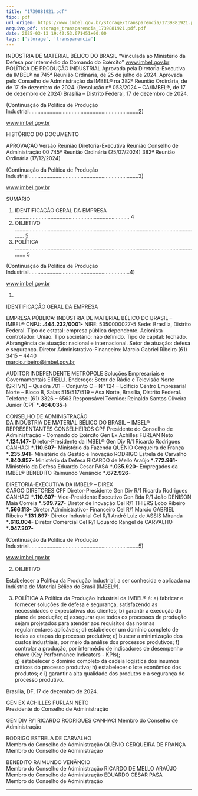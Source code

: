 ```yaml
---
title: "1739881921.pdf"
tipo: pdf
url_origem: https://www.imbel.gov.br/storage/transparencia/1739881921.pdf
arquivo_pdf: storage_transparencia_1739881921.pdf.pdf
date: 2025-03-13 19:42:53.671451+00:00
tags: ['storage', 'transparencia']
---
```


INDÚSTRIA DE MATERIAL BÉLICO DO BRASIL 
“Vinculada ao Ministério da Defesa por intermédio do Comando do Exército”
www.imbel.gov.br 
POLÍTICA DE PRODUÇÃO INDUSTRIAL 
Aprovada pela Diretoria-Executiva da IMBEL® na 745ª Reunião Ordinária, de 25 de 
julho de 2024.
Aprovada pelo Conselho de Administração da IMBEL® na 382ª Reunião Ordinária, de 
de 17 de dezembro de 2024.
(Resolução nº 053/2024 – CA/IMBEL®, de 17 de dezembro de 2024) 
Brasília – Distrito Federal, 17 de dezembro de 2024.

 (Continuação da Política de Produção Industrial..........................................................................2) 
 
 
www.imbel.gov.br 
 
 
HISTÓRICO DO DOCUMENTO  
 
APROVAÇÃO 
Versão 
Reunião Diretoria-Executiva 
Reunião Conselho de Administração 
00 
745ª Reunião Ordinária (25/07/2024) 
382ª Reunião Ordinária (17/12/2024) 
 
 
 
 
 
 
 
 
 
 
 
 
 
 
 
 
 
 
 
 
 

 (Continuação da Política de Produção Industrial..........................................................................3) 
 
 
www.imbel.gov.br 
 
 
SUMÁRIO 
 
1. IDENTIFICAÇÃO GERAL DA EMPRESA ............................................................................. 4 
2. OBJETIVO ............................................................................................................................. 5 
3. POLÍTICA .............................................................................................................................. 5 
 
 

 (Continuação da Política de Produção Industrial....................................................................4) 
 
www.imbel.gov.br 
 
 
1. 
IDENTIFICAÇÃO GERAL DA EMPRESA 
 
EMPRESA PÚBLICA: INDÚSTRIA DE MATERIAL BÉLICO DO BRASIL – IMBEL® 
CNPJ: **.444.232/0001-** 
NIRE: 5350000027-5 
Sede: Brasília, Distrito Federal. 
Tipo de estatal: empresa pública dependente. 
Acionista controlador: União. 
Tipo societário: não definido. 
Tipo de capital: fechado. 
Abrangência de atuação: nacional e internacional. 
Setor de atuação: defesa e segurança. 
Diretor Administrativo-Financeiro: Marcio Gabriel Ribeiro (61) 3415 – 4440  
marcio.ribeiro@imbel.gov.br 
 
 
AUDITOR INDEPENDENTE 
METRÓPOLE Soluções Empresariais e Governamentais EIRELLI. 
Endereço: Setor de Rádio e Televisão Norte (SRTVN) – Quadra 701 – Conjunto C – Nº 124 – Edifício 
Centro Empresarial Norte – Bloco B, Salas 515/517/519 – Asa Norte, Brasília, Distrito Federal. 
Telefone: (61) 3326 – 6563 
Responsável Técnico: Reinaldo Santos Oliveira Junior (CPF ***.464.035-**) 
 
CONSELHO DE ADMINISTRAÇÃO  
DA INDÚSTRIA DE MATERIAL BÉLICO DO BRASIL – IMBEL® 
REPRESENTANTES 
CONSELHEIROS 
CPF 
Presidente do Conselho de 
Administração - Comando do 
Exército 
Gen Ex Achilles FURLAN Neto 
***.124.147-** 
Diretor-Presidente da IMBEL® 
Gen Div R/1 Ricardo Rodrigues CANHACI 
***.110.607-** 
Ministério da Fazenda 
QUÊNIO Cerqueira de França 
***.235.941-** 
Ministério da Gestão e Inovação 
RODRIGO Estrela de Carvalho 
***.840.857-** 
Ministério da Defesa 
RICARDO de Mello Araújo 
***.772.961-** 
Ministério da Defesa 
Eduardo Cesar PASA 
***.035.920-** 
Empregados da IMBEL® 
BENEDITO Raimundo Venâncio 
***.672.926-** 
 
DIRETORIA-EXECUTIVA DA IMBEL® – DIREX  
CARGO 
DIRETORES 
CPF 
Diretor-Presidente 
Gen Div R/1 Ricardo Rodrigues CANHACI 
***.110.607-** 
Vice-Presidente Executivo 
Gen Bda R/1 João DENISON Maia Correia 
***.509.727-** 
Diretor de Inovação 
Cel R/1 THIERS Lobo Ribeiro 
***.566.118-** 
Diretor Administrativo-
Financeiro 
Cel R/1 Marcio GABRIEL Ribeiro 
***.131.897-** 
Diretor Industrial 
Cel R/1 André Luiz de ASSIS Miranda 
***.616.004-** 
Diretor Comercial 
Cel R/1 Eduardo Rangel de CARVALHO 
***.047.307-** 
 
 
 
 

 (Continuação da Política de Produção Industrial..........................................................................5) 
 
 
www.imbel.gov.br 
 
 
2. OBJETIVO  
 
Estabelecer a Política da Produção Industrial, a ser conhecida e aplicada na Indústria 
de Material Bélico do Brasil (IMBEL®). 
 
3. POLÍTICA 
A Política da Produção Industrial da IMBEL® é: 
a) fabricar e fornecer soluções de defesa e segurança, satisfazendo as 
necessidades e expectativas dos clientes; 
b) garantir a execução do plano de produção; 
c) assegurar que todos os processos de produção sejam projetados para atender aos 
requisitos das normas regulamentares aplicáveis; 
d) estabelecer um domínio completo de todas as etapas do processo produtivo; 
e) buscar a minimização dos custos industriais, por meio da análise dos processos 
produtivos; 
f) controlar a produção, por intermédio de indicadores de desempenho chave (Key 
Performance Indicators - KPIs);  
g) estabelecer o domínio completo da cadeia logística dos insumos críticos do processo 
produtivo; 
h) estabelecer o lote econômico dos produtos; e 
i) garantir a alta qualidade dos produtos e a segurança do processo produtivo.  
 
Brasília, DF, 17 de dezembro de 2024. 
 
GEN EX ACHILLES FURLAN NETO  
Presidente do Conselho de Administração 
 
 
GEN DIV R/1 RICARDO RODRIGUES CANHACI 
Membro do Conselho de Administração 
 
 
 
RODRIGO ESTRELA DE CARVALHO  
Membro do Conselho de Administração 
QUÊNIO CERQUEIRA DE FRANÇA  
Membro do Conselho de Administração 
 
 
 
BENEDITO RAIMUNDO VENÂNCIO  
Membro do Conselho de Administração 
RICARDO DE MELLO ARAÚJO  
Membro do Conselho de Administração 
EDUARDO CESAR PASA  
Membro do Conselho de Administração 
 
_____________ 

